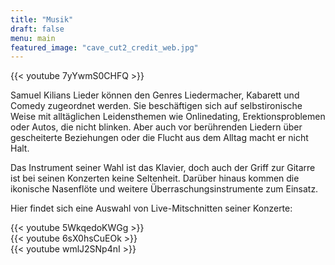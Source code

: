 ```yaml
---
title: "Musik"
draft: false
menu: main
featured_image: "cave_cut2_credit_web.jpg"
---
```


{{< youtube 7yYwmS0CHFQ >}}
&nbsp;  

Samuel Kilians Lieder können den Genres Liedermacher, Kabarett und Comedy zugeordnet werden. Sie beschäftigen sich auf selbstironische Weise mit alltäglichen Leidensthemen wie Onlinedating, Erektionsproblemen oder Autos, die nicht blinken. Aber auch vor berührenden Liedern über gescheiterte Beziehungen oder die Flucht aus dem Alltag macht er nicht Halt.

Das Instrument seiner Wahl ist das Klavier, doch auch der Griff zur Gitarre ist bei seinen Konzerten keine Seltenheit. Darüber hinaus kommen die ikonische Nasenflöte und weitere Überraschungsinstrumente zum Einsatz.

Hier findet sich eine Auswahl von Live-Mitschnitten seiner Konzerte:

{{< youtube 5WkqedoKWGg >}}
&nbsp;  
{{< youtube 6sX0hsCuEOk >}}
&nbsp;  
{{< youtube wmlJ2SNp4nI >}}